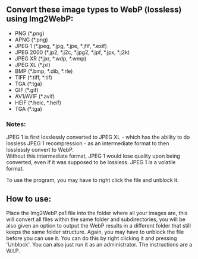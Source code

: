 ## Convert these image types to WebP (lossless) using Img2WebP:
- PNG (*.png)
- APNG (*.png)
- JPEG 1 (*.jpeg, *.jpg, *.jpe, *.jfif, *.exif)
- JPEG 2000 (*.jp2, *.j2c, *.jpg2, *.jpf, *.jpx, *.j2k)
- JPEG XR (*.jxr, *.wdp, *.wmp)
- JPEG XL (*.jxl)
- BMP (*.bmp, *.dib, *.rle)
- TIFF (*.tiff, *.tif)
- TGA (*.tga)
- GIF (*.gif)
- AV1/AVIF (*.avif)
- HEIF (*.heic, *.heif)
- TGA (*.tga)

### Notes:
JPEG 1 is first losslessly converted to JPEG XL - which has the ability to do lossless JPEG 1 recompression - as an intermediate format to then losslessly convert to WebP. <br>
Without this intermediate format, JPEG 1 would lose quality upon being converted, even if it was supposed to be lossless. JPEG 1 is a volatile format.

To use the program, you may have to right click the file and unblock it.

## How to use:
Place the Img2WebP.ps1 file into the folder where all your images are, this will convert all files within the same folder and subdirectories, you will be also given an option to output the WebP results in a different folder that still keeps the same folder structure.
Again, you may have to unblock the file before you can use it. You can do this by right clicking it and pressing 'Unblock'. You can also just run it as an administrator.
The instructions are a W.I.P.
